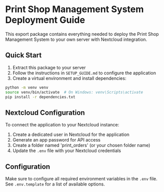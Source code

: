 # Print Shop Management System Deployment Guide

This export package contains everything needed to deploy the Print Shop Management System to your own server with Nextcloud integration.

## Quick Start

1. Extract this package to your server
2. Follow the instructions in `SETUP_GUIDE.md` to configure the application
3. Create a virtual environment and install dependencies:

```bash
python -m venv venv
source venv/bin/activate  # On Windows: venv\Scripts\activate
pip install -r dependencies.txt
```

## Nextcloud Configuration

To connect the application to your Nextcloud instance:

1. Create a dedicated user in Nextcloud for the application
2. Generate an app password for API access
3. Create a folder named 'print_orders' (or your chosen folder name)
4. Update the `.env` file with your Nextcloud credentials

## Configuration

Make sure to configure all required environment variables in the `.env` file. See `.env.template` for a list of available options.
